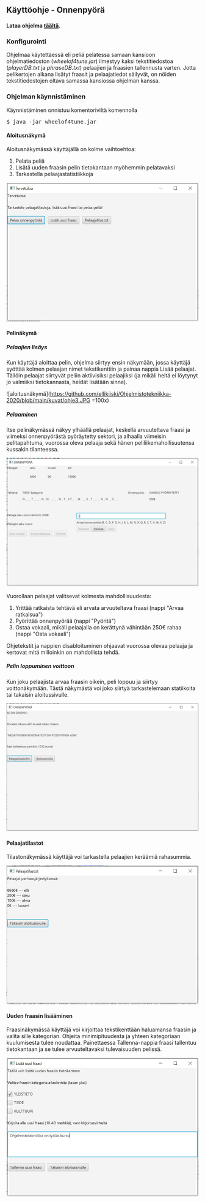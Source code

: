 ## Käyttöohje - Onnenpyörä

#### Lataa ohjelma [täältä](https://github.com/ellikiiski/Ohjelmistotekniikka-2020/releases/tag/v1.1).

### Konfigurointi

Ohjelmaa käytettäessä eli peliä pelatessa samaan kansioon ohjelmatiedoston (*wheelof4tune.jar*) ilmestyy kaksi tekstitiedostoa (*playerDB.txt* ja *phraseDB.txt*) pelaajien ja fraasien tallennusta varten. Jotta pelikertojen aikana lisätyt fraasit ja pelaajatiedot säilyvät, on nöiden tekstitiedostojen oltava samassa kansiossa ohjelman kanssa.

### Ohjelman käynnistäminen

Käynnistäminen onnistuu komentoriviltä komennolla

<pre>
$ java -jar wheelof4tune.jar
</pre>

#### Aloitusnäkymä

Aloitusnäkymässä käyttäjällä on kolme vaihtoehtoa:
1. Pelata peliä
2. Lisätä uuden fraasin pelin tietokantaan myöhemmin pelatavaksi
3. Tarkastella pelaajastatistiikkoja

![aloitusnäkymä](https://github.com/ellikiiski/Ohjelmistotekniikka-2020/blob/main/kuvat/ohje1.JPG)

#### Pelinäkymä

##### Pelaajien lisäys

Kun käyttäjä aloittaa pelin, ohjelma siirtyy ensin näkymään, jossa käyttäjä syöttää kolmen pelaajan nimet tekstikenttiin ja painaa nappia Lisää pelaajat.
Tällöin pelaajat siirtyvät peliin aktiivisiksi pelaajiksi (ja mikäli heitä ei löytynyt jo valmiiksi tietokannasta, heidät lisätään sinne).

![aloitusnäkymä](https://github.com/ellikiiski/Ohjelmistotekniikka-2020/blob/main/kuvat/ohje3.JPG =100x)

##### Pelaaminen

Itse pelinäkymässä näkyy ylhäällä pelaajat, keskellä arvuuteltava fraasi ja viimeksi onnenpyörästä pyöräytetty sektori, ja alhaalla viimeisin pelitapahtuma, vuorossa oleva pelaaja sekä hänen peliliikemahollisuutensa kussakin tilanteessa.

![aloitusnäkymä](https://github.com/ellikiiski/Ohjelmistotekniikka-2020/blob/main/kuvat/ohje4.JPG)

Vuorollaan pelaajat valitsevat kolmesta mahdollisuudesta:
1. Yrittää ratkaista tehtävä eli arvata arvuuteltava fraasi (nappi "Arvaa ratkaisua")
2. Pyörittää onnenpyörää (nappi "Pyöritä")
3. Ostaa vokaali, mikäli pelaajalla on kerättynä vähintään 250€ rahaa (nappi "Osta vokaali")

Ohjetekstit ja nappien disabloituminen ohjaavat vuorossa olevaa pelaaja ja kertovat mitä milloinkin on mahdollista tehdä.

##### Pelin loppuminen voittoon

Kun joku pelaajista arvaa fraasin oikein, peli loppuu ja siirtyy voittonäkymään. Tästä näkymästä voi joko siirtyä tarkastelemaan statiikoita tai takaisin aloitussivulle.

![aloitusnäkymä](https://github.com/ellikiiski/Ohjelmistotekniikka-2020/blob/main/kuvat/ohje5.JPG)

#### Pelaajatilastot

Tilastonäkymässä käyttäjä voi tarkastella pelaajien keräämiä rahasummia.

![aloitusnäkymä](https://github.com/ellikiiski/Ohjelmistotekniikka-2020/blob/main/kuvat/ohje6.JPG)

#### Uuden fraasin lisääminen

Fraasinäkymässä käyttäjä voi kirjoittaa tekstikenttään haluamansa fraasin ja valita sille kategorian. Ohjeita minimipituudesta ja yhteen kategoriaan kuulumisesta
tulee noudattaa. Painettaessa Tallenna-nappia fraasi tallentuu tietokantaan ja se tulee arvuuteltavaksi tulevaisuuden pelissä.

![aloitusnäkymä](https://github.com/ellikiiski/Ohjelmistotekniikka-2020/blob/main/kuvat/ohje2.JPG)



